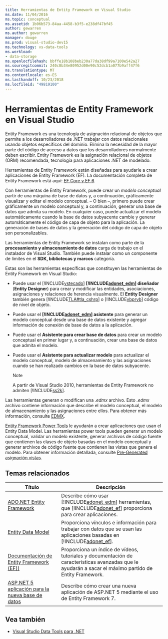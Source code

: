 ```yaml
---
title: Herramientas de Entity Framework en Visual Studio
ms.date: 11/04/2016
ms.topic: conceptual
ms.assetid: 1b06b573-84aa-4458-b3f5-e238df47bf45
author: gewarren
ms.author: gewarren
manager: douge
ms.prod: visual-studio-dev15
ms.technology: vs-data-tools
ms.workload:
- data-storage
ms.openlocfilehash: bbffe18b108beb230a77da38df99a7100e542a27
ms.sourcegitcommit: 240c8b34e80952d00e90c52dcb1a077b9aff47f6
ms.translationtype: MT
ms.contentlocale: es-ES
ms.lasthandoff: 10/23/2018
ms.locfileid: "49819100"
---
```

# <a name="entity-framework-tools-in-visual-studio"></a>Herramientas de Entity Framework en Visual Studio
Entity Framework es una tecnología de asignación relacional de objetos que permite a los desarrolladores de .NET trabajar con datos relacionales usando objetos específicos del dominio. Elimina la necesidad de la mayor parte del código de acceso a datos que los desarrolladores normalmente deben escribir. Entity Framework es la asignación relacional de objetos (ORM) recomendada, tecnología para aplicaciones .NET de modelado.

Herramientas de Entity Framework están diseñadas para ayudarle a crear aplicaciones de Entity Framework (EF). La documentación completa de Entity Framework está aquí: [EF Core y EF 6](/ef/).

Con herramientas de Entity Framework, puede crear un *modelo conceptual* partir de una máquina de base de datos y, a continuación, gráficamente visualizar y editar el modelo conceptual. – O bien –, primero puede crear gráficamente un modelo conceptual y, a continuación, generar una base de datos que admita su modelo. En cualquier caso, puede actualizar el modelo automáticamente cuando la base de datos subyacente cambie y generar automáticamente el código de capa de objeto para la aplicación. La generación de bases de datos y la generación del código de capa de objeto son personalizables.

Las herramientas de Entity Framework se instalan como parte de la **procesamiento y almacenamiento de datos** carga de trabajo en el instalador de Visual Studio. También puede instalar como un componente de límites en el **SDK, bibliotecas y marcos** categoría.

Estas son las herramientas específicas que constituyen las herramientas de Entity Framework en Visual Studio:

- Puede usar el [!INCLUDE[vstecado](../data-tools/includes/vstecado_md.md)]  **[!INCLUDE[adonet_edm](../data-tools/includes/adonet_edm_md.md)] diseñador** (**Entity Designer**) para crear y modificar las entidades, asociaciones, asignaciones y relaciones de herencia visualmente. El **Entity Designer** también genera [!INCLUDE[TLA#tla_cshrp](../data-tools/includes/tlasharptla_cshrp_md.md)] o [!INCLUDE[vbprvb](../code-quality/includes/vbprvb_md.md)] código de nivel de objeto.

- Puede usar el  **[!INCLUDE[adonet_edm](../data-tools/includes/adonet_edm_md.md)] asistente** para generar un modelo conceptual desde una base de datos existente y agregar información de conexión de base de datos a la aplicación.

- Puede usar el **Asistente para crear base de datos** para crear un modelo conceptual en primer lugar y, a continuación, crear una base de datos que admita el modelo.

- Puede usar el **Asistente para actualizar modelo** para actualizar el modelo conceptual, modelo de almacenamiento y las asignaciones cuando se han realizado cambios en la base de datos subyacente.

  > [!NOTE]
  >  A partir de Visual Studio 2010, herramientas de Entity Framework no admiten [!INCLUDE[ss2k](../data-tools/includes/ss2k_md.md)].

Las herramientas generan o modifican una *.edmx* archivo. Esto *.edmx* archivo contiene información que describe el modelo conceptual, el modelo de almacenamiento y las asignaciones entre ellos. Para obtener más información, consulte [EDMX](https://docs.microsoft.com/ef/ef6/).

[Entity Framework Power Tools](https://marketplace.visualstudio.com/items?itemName=EntityFrameworkTeam.EntityFrameworkPowerToolsBeta4) le ayudarán a crear aplicaciones que usan el Entity Data Model. Las herramientas power tools pueden generar un modelo conceptual, validar un modelo existente, generar archivos de código fuente que contienen las clases de objeto basadas en el modelo conceptual y generar archivos de código fuente que contienen las vistas que genera el modelo. Para obtener información detallada, consulte [Pre-Generated asignación vistas](https://docs.microsoft.com/ef/ef6/fundamentals/performance/pre-generated-views).

## <a name="related-topics"></a>Temas relacionados

| Título | Descripción |
| - | - |
| [ADO.NET Entity Framework](/dotnet/framework/data/adonet/ef/index) | Describe cómo usar [!INCLUDE[adonet_edm](../data-tools/includes/adonet_edm_md.md)] herramientas, que [!INCLUDE[adonet_ef](../data-tools/includes/adonet_ef_md.md)] proporciona para crear aplicaciones. |
| [Entity Data Model](/dotnet/framework/data/adonet/entity-data-model) | Proporciona vínculos e información para trabajar con datos que se usan las aplicaciones basadas en [!INCLUDE[adonet_ef](../data-tools/includes/adonet_ef_md.md)]. |
| [Documentación de Entity Framework (EF))](https://docs.microsoft.com/ef/ef6/get-started) | Proporciona un índice de vídeos, tutoriales y documentación de características avanzadas que le ayudarán a sacar el máximo partido de Entity Framework. |
| [ASP.NET 5 aplicación para la nueva base de datos](https://docs.efproject.net/en/latest/platforms/aspnetcore/new-db.html) | Describe cómo crear una nueva aplicación de ASP.NET 5 mediante el uso de Entity Framework 7. |

## <a name="see-also"></a>Vea también

- [Visual Studio Data Tools para .NET](../data-tools/visual-studio-data-tools-for-dotnet.md)